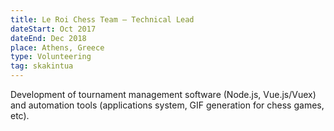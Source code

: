 ```yaml
---
title: Le Roi Chess Team – Technical Lead
dateStart: Oct 2017
dateEnd: Dec 2018
place: Athens, Greece
type: Volunteering
tag: skakintua
---
```


Development of tournament management software (Node.js, Vue.js/Vuex) and
automation tools (applications system, GIF generation for chess games, etc).
